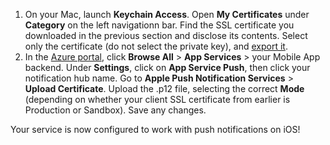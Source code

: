 

1. On your Mac, launch **Keychain Access**. Open **My Certificates** under **Category** on the left navigationn bar. Find the SSL certificate you downloaded in the previous section and disclose its contents. Select only the certificate (do not select the private key), and [export it](https://support.apple.com/kb/PH20122?locale=en_US).
2. In the [Azure portal](https://portal.azure.cn/), click **Browse All** > **App Services** > your Mobile App backend. Under **Settings**, click on **App Service Push**, then click your notification hub name. Go to **Apple Push Notification Services** > **Upload Certificate**. Upload the .p12 file, selecting the correct **Mode** (depending on whether your client SSL certificate from earlier is Production or Sandbox). Save any changes.

Your service is now configured to work with push notifications on iOS!

[1]: ./media/app-service-mobile-apns-configure-push/mobile-push-notification-hub.png
